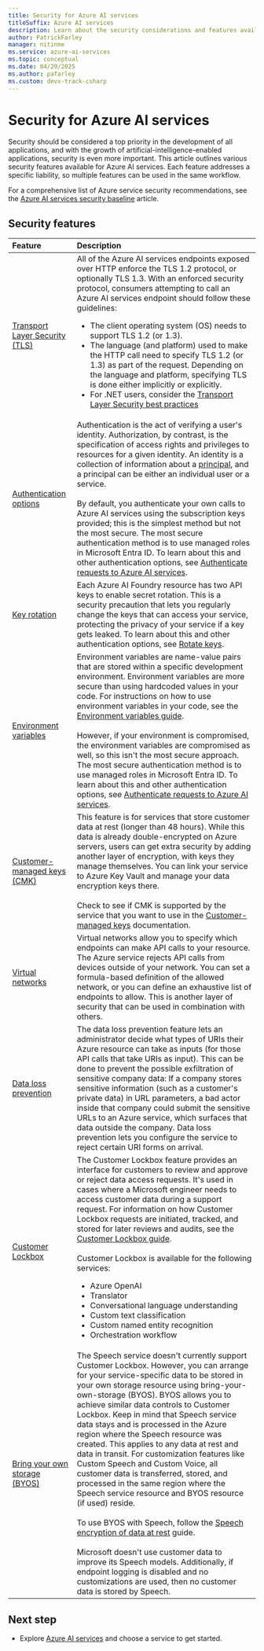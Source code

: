 ```yaml
---
title: Security for Azure AI services
titleSuffix: Azure AI services
description: Learn about the security considerations and features available for securely using Azure AI services, ensuring your applications are protected.
author: PatrickFarley
manager: nitinme
ms.service: azure-ai-services
ms.topic: conceptual
ms.date: 04/29/2025
ms.author: pafarley
ms.custom: devx-track-csharp
---
```


# Security for Azure AI services

Security should be considered a top priority in the development of all applications, and with the growth of artificial-intelligence-enabled applications, security is even more important. This article outlines various security features available for Azure AI services. Each feature addresses a specific liability, so multiple features can be used in the same workflow.

For a comprehensive list of Azure service security recommendations, see the [Azure AI services security baseline](/security/benchmark/azure/baselines/cognitive-services-security-baseline?toc=%2Fazure%2Fcognitive-services%2FTOC.json) article.

## Security features

|Feature | Description |
|:---|:---|
| [Transport Layer Security (TLS)](/dotnet/framework/network-programming/tls) | All of the Azure AI services endpoints exposed over HTTP enforce the TLS 1.2 protocol, or optionally TLS 1.3. With an enforced security protocol, consumers attempting to call an Azure AI services endpoint should follow these guidelines:<ul><li>The client operating system (OS) needs to support TLS 1.2 (or 1.3).</li><li>The language (and platform) used to make the HTTP call need to specify TLS 1.2 (or 1.3) as part of the request. Depending on the language and platform, specifying TLS is done either implicitly or explicitly.</li><li>For .NET users, consider the [Transport Layer Security best practices](/dotnet/framework/network-programming/tls)</li></ul> |
| [Authentication options](./authentication.md)| Authentication is the act of verifying a user's identity. Authorization, by contrast, is the specification of access rights and privileges to resources for a given identity. An identity is a collection of information about a <a href="https://en.wikipedia.org/wiki/Principal_(computer_security)" target="_blank">principal</a>, and a principal can be either an individual user or a service.<br/><br/>By default, you authenticate your own calls to Azure AI services using the subscription keys provided; this is the simplest method but not the most secure. The most secure authentication method is to use managed roles in Microsoft Entra ID. To learn about this and other authentication options, see [Authenticate requests to Azure AI services](./authentication.md).|
| [Key rotation](./authentication.md)| Each Azure AI Foundry resource has two API keys to enable secret rotation. This is a security precaution that lets you regularly change the keys that can access your service, protecting the privacy of your service if a key gets leaked. To learn about this and other authentication options, see [Rotate keys](./rotate-keys.md). |
| [Environment variables](cognitive-services-environment-variables.md) | Environment variables are name-value pairs that are stored within a specific development environment. Environment variables are more secure than using hardcoded values in your code. For instructions on how to use environment variables in your code, see the [Environment variables guide](cognitive-services-environment-variables.md).<br/><br/>However, if your environment is compromised, the environment variables are compromised as well, so this isn't the most secure approach. The most secure authentication method is to use managed roles in Microsoft Entra ID. To learn about this and other authentication options, see [Authenticate requests to Azure AI services](./authentication.md).|
| [Customer-managed keys (CMK)](./encryption/cognitive-services-encryption-keys-portal.md) | This feature is for services that store customer data at rest (longer than 48 hours). While this data is already double-encrypted on Azure servers, users can get extra security by adding another layer of encryption, with keys they manage themselves. You can link your service to Azure Key Vault and manage your data encryption keys there.<br/><br/>Check to see if CMK is supported by the service that you want to use in the [Customer-managed keys](./encryption/cognitive-services-encryption-keys-portal.md) documentation.|
| [Virtual networks](./cognitive-services-virtual-networks.md) | Virtual networks allow you to specify which endpoints can make API calls to your resource. The Azure service rejects API calls from devices outside of your network. You can set a formula-based definition of the allowed network, or you can define an exhaustive list of endpoints to allow. This is another layer of security that can be used in combination with others. |
| [Data loss prevention](./cognitive-services-data-loss-prevention.md) | The data loss prevention feature lets an administrator decide what types of URIs their Azure resource can take as inputs (for those API calls that take URIs as input). This can be done to prevent the possible exfiltration of sensitive company data: If a company stores sensitive information (such as a customer's private data) in URL parameters, a bad actor inside that company could submit the sensitive URLs to an Azure service, which surfaces that data outside the company. Data loss prevention lets you configure the service to reject certain URI forms on arrival.|
| [Customer Lockbox](/azure/security/fundamentals/customer-lockbox-overview) |The Customer Lockbox feature provides an interface for customers to review and approve or reject data access requests. It's used in cases where a Microsoft engineer needs to access customer data during a support request. For information on how Customer Lockbox requests are initiated, tracked, and stored for later reviews and audits, see the [Customer Lockbox guide](/azure/security/fundamentals/customer-lockbox-overview).<br/><br/>Customer Lockbox is available for the following services:<ul><li>Azure OpenAI</li><li>Translator</li><li>Conversational language understanding</li><li>Custom text classification</li><li>Custom named entity recognition</li><li>Orchestration workflow</li></ul>|
| [Bring your own storage (BYOS)](./speech-service/speech-encryption-of-data-at-rest.md)| The Speech service doesn't currently support Customer Lockbox. However, you can arrange for your service-specific data to be stored in your own storage resource using bring-your-own-storage (BYOS). BYOS allows you to achieve similar data controls to Customer Lockbox. Keep in mind that Speech service data stays and is processed in the Azure region where the Speech resource was created. This applies to any data at rest and data in transit. For customization features like Custom Speech and Custom Voice, all customer data is transferred, stored, and processed in the same region where the Speech service resource and BYOS resource (if used) reside.<br/><br/>To use BYOS with Speech, follow the [Speech encryption of data at rest](./speech-service/speech-encryption-of-data-at-rest.md) guide.<br/><br/>Microsoft doesn't use customer data to improve its Speech models. Additionally, if endpoint logging is disabled and no customizations are used, then no customer data is stored by Speech. |

## Next step

* Explore [Azure AI services](./what-are-ai-services.md) and choose a service to get started.

